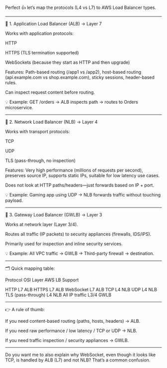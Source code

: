 Perfect 👍 let’s map the protocols (L4 vs L7) to AWS Load Balancer types.


---

🔹 1. Application Load Balancer (ALB) → Layer 7

Works with application protocols:

HTTP

HTTPS (TLS termination supported)

WebSockets (because they start as HTTP and then upgrade)


Features: Path-based routing (/app1 vs /app2), host-based routing (api.example.com vs shop.example.com), sticky sessions, header-based rules.

Can inspect request content before routing.


💡 Example: GET /orders → ALB inspects path → routes to Orders microservice.


---

🔹 2. Network Load Balancer (NLB) → Layer 4

Works with transport protocols:

TCP

UDP

TLS (pass-through, no inspection)


Features: Very high performance (millions of requests per second), preserves source IP, supports static IPs, suitable for low latency use cases.

Does not look at HTTP paths/headers—just forwards based on IP + port.


💡 Example: Gaming app using UDP → NLB forwards traffic without touching payload.


---

🔹 3. Gateway Load Balancer (GWLB) → Layer 3

Works at network layer (Layer 3/4).

Routes all traffic (IP packets) to security appliances (firewalls, IDS/IPS).

Primarily used for inspection and inline security services.


💡 Example: All VPC traffic → GWLB → Third-party firewall → destination.


---

🗂 Quick mapping table:

Protocol	OSI Layer	AWS LB Support

HTTP	L7	ALB
HTTPS	L7	ALB
WebSocket	L7	ALB
TCP	L4	NLB
UDP	L4	NLB
TLS (pass-through)	L4	NLB
All IP traffic	L3/4	GWLB



---

👉 A rule of thumb:

If you need content-based routing (paths, hosts, headers) → ALB.

If you need raw performance / low latency / TCP or UDP → NLB.

If you need traffic inspection / security appliances → GWLB.



---

Do you want me to also explain why WebSocket, even though it looks like TCP, is handled by ALB (L7) and not NLB? That’s a common confusion.

